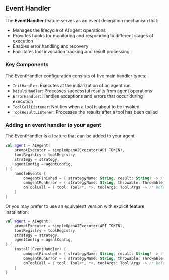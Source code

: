 ## Event Handler

The **EventHandler** feature serves as an event delegation mechanism that:

- Manages the lifecycle of AI agent operations
- Provides hooks for monitoring and responding to different stages of execution
- Enables error handling and recovery
- Facilitates tool invocation tracking and result processing

### Key Components

The EventHandler configuration consists of five main handler types:

- `InitHandler`: Executes at the initialization of an agent run
- `ResultHandler`: Processes successful results from agent operations
- `ErrorHandler`: Handles exceptions and errors that occur during execution
- `ToolCallListener`: Notifies when a tool is about to be invoked
- `ToolResultListener`: Processes the results after a tool has been called

### Adding an event handler to your agent

The EventHandler is a feature that can be added to your agent 

```kotlin
val agent = AIAgent(
    promptExecutor = simpleOpenAIExecutor(API_TOKEN),
    toolRegistry = toolRegistry,
    strategy = strategy,
    agentConfig = agentConfig,
) {
    handleEvents {
        onAgentFinished = { strategyName: String, result: String? -> /* process result */ }
        onAgentRunError = { strategyName: String, throwable: Throwable -> /* handle error */ }
        onToolCall = { tool: Tool<*, *>, toolArgs: Tool.Args -> /* before tool execution */ }
    }
}
```

Or you may prefer to use an equivalent version with explicit feature installation: 

```kotlin
val agent = AIAgent(
    promptExecutor = simpleOpenAIExecutor(API_TOKEN),
    toolRegistry = toolRegistry,
    strategy = strategy,
    agentConfig = agentConfig,
) {
    install(EventHandler) {
        onAgentFinished = { strategyName: String, result: String? -> /* process result */ }
        onAgentRunError = { strategyName: String, throwable: Throwable -> /* handle error */ }
        onToolCall = { tool: Tool<*, *>, toolArgs: Tool.Args -> /* before tool execution */ }
    }
}
```